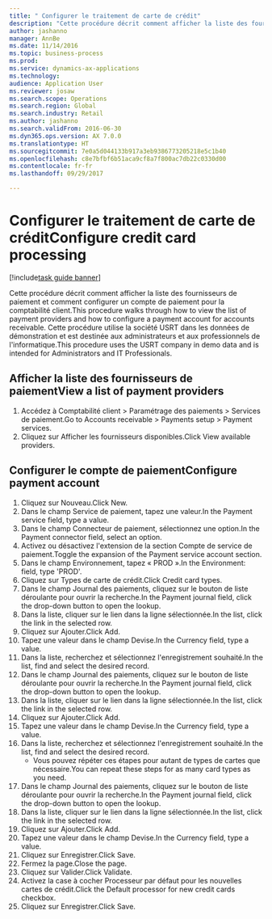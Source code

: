 ```yaml
--- 
title: " Configurer le traitement de carte de crédit"
description: "Cette procédure décrit comment afficher la liste des fournisseurs de paiement et comment configurer un compte de paiement pour la comptabilité client."
author: jashanno
manager: AnnBe
ms.date: 11/14/2016
ms.topic: business-process
ms.prod: 
ms.service: dynamics-ax-applications
ms.technology: 
audience: Application User
ms.reviewer: josaw
ms.search.scope: Operations
ms.search.region: Global
ms.search.industry: Retail
ms.author: jashanno
ms.search.validFrom: 2016-06-30
ms.dyn365.ops.version: AX 7.0.0
ms.translationtype: HT
ms.sourcegitcommit: 7e0a5d044133b917a3eb9386773205218e5c1b40
ms.openlocfilehash: c8e7bfbf6b51aca9cf8a7f800ac7db22c0330d00
ms.contentlocale: fr-fr
ms.lasthandoff: 09/29/2017

---
```

# <a name="configure-credit-card-processing"></a><span data-ttu-id="2b4c6-103"> Configurer le traitement de carte de crédit</span><span class="sxs-lookup"><span data-stu-id="2b4c6-103">Configure credit card processing</span></span>

[!include[task guide banner](../includes/task-guide-banner.md)]

<span data-ttu-id="2b4c6-104">Cette procédure décrit comment afficher la liste des fournisseurs de paiement et comment configurer un compte de paiement pour la comptabilité client.</span><span class="sxs-lookup"><span data-stu-id="2b4c6-104">This procedure walks through how to view the list of payment providers and how to configure a payment account for accounts receivable.</span></span> <span data-ttu-id="2b4c6-105">Cette procédure utilise la société USRT dans les données de démonstration et est destinée aux administrateurs et aux professionnels de l'informatique.</span><span class="sxs-lookup"><span data-stu-id="2b4c6-105">This procedure uses the USRT company in demo data and is intended for Administrators and IT Professionals.</span></span>


## <a name="view-a-list-of-payment-providers"></a><span data-ttu-id="2b4c6-106">Afficher la liste des fournisseurs de paiement</span><span class="sxs-lookup"><span data-stu-id="2b4c6-106">View a list of payment providers</span></span>
1. <span data-ttu-id="2b4c6-107">Accédez à Comptabilité client > Paramétrage des paiements > Services de paiement.</span><span class="sxs-lookup"><span data-stu-id="2b4c6-107">Go to Accounts receivable > Payments setup > Payment services.</span></span>
2. <span data-ttu-id="2b4c6-108">Cliquez sur Afficher les fournisseurs disponibles.</span><span class="sxs-lookup"><span data-stu-id="2b4c6-108">Click View available providers.</span></span>

## <a name="configure-payment-account"></a><span data-ttu-id="2b4c6-109">Configurer le compte de paiement</span><span class="sxs-lookup"><span data-stu-id="2b4c6-109">Configure payment account</span></span>
1. <span data-ttu-id="2b4c6-110">Cliquez sur Nouveau.</span><span class="sxs-lookup"><span data-stu-id="2b4c6-110">Click New.</span></span>
2. <span data-ttu-id="2b4c6-111">Dans le champ Service de paiement, tapez une valeur.</span><span class="sxs-lookup"><span data-stu-id="2b4c6-111">In the Payment service field, type a value.</span></span>
3. <span data-ttu-id="2b4c6-112">Dans le champ Connecteur de paiement, sélectionnez une option.</span><span class="sxs-lookup"><span data-stu-id="2b4c6-112">In the Payment connector field, select an option.</span></span>
4. <span data-ttu-id="2b4c6-113">Activez ou désactivez l'extension de la section Compte de service de paiement.</span><span class="sxs-lookup"><span data-stu-id="2b4c6-113">Toggle the expansion of the Payment service account section.</span></span>
5. <span data-ttu-id="2b4c6-114">Dans le champ Environnement, tapez « PROD ».</span><span class="sxs-lookup"><span data-stu-id="2b4c6-114">In the Environment: field, type 'PROD'.</span></span>
6. <span data-ttu-id="2b4c6-115">Cliquez sur Types de carte de crédit.</span><span class="sxs-lookup"><span data-stu-id="2b4c6-115">Click Credit card types.</span></span>
7. <span data-ttu-id="2b4c6-116">Dans le champ Journal des paiements, cliquez sur le bouton de liste déroulante pour ouvrir la recherche.</span><span class="sxs-lookup"><span data-stu-id="2b4c6-116">In the Payment journal field, click the drop-down button to open the lookup.</span></span>
8. <span data-ttu-id="2b4c6-117">Dans la liste, cliquer sur le lien dans la ligne sélectionnée.</span><span class="sxs-lookup"><span data-stu-id="2b4c6-117">In the list, click the link in the selected row.</span></span>
9. <span data-ttu-id="2b4c6-118">Cliquez sur Ajouter.</span><span class="sxs-lookup"><span data-stu-id="2b4c6-118">Click Add.</span></span>
10. <span data-ttu-id="2b4c6-119">Tapez une valeur dans le champ Devise.</span><span class="sxs-lookup"><span data-stu-id="2b4c6-119">In the Currency field, type a value.</span></span>
11. <span data-ttu-id="2b4c6-120">Dans la liste, recherchez et sélectionnez l'enregistrement souhaité.</span><span class="sxs-lookup"><span data-stu-id="2b4c6-120">In the list, find and select the desired record.</span></span>
12. <span data-ttu-id="2b4c6-121">Dans le champ Journal des paiements, cliquez sur le bouton de liste déroulante pour ouvrir la recherche.</span><span class="sxs-lookup"><span data-stu-id="2b4c6-121">In the Payment journal field, click the drop-down button to open the lookup.</span></span>
13. <span data-ttu-id="2b4c6-122">Dans la liste, cliquer sur le lien dans la ligne sélectionnée.</span><span class="sxs-lookup"><span data-stu-id="2b4c6-122">In the list, click the link in the selected row.</span></span>
14. <span data-ttu-id="2b4c6-123">Cliquez sur Ajouter.</span><span class="sxs-lookup"><span data-stu-id="2b4c6-123">Click Add.</span></span>
15. <span data-ttu-id="2b4c6-124">Tapez une valeur dans le champ Devise.</span><span class="sxs-lookup"><span data-stu-id="2b4c6-124">In the Currency field, type a value.</span></span>
16. <span data-ttu-id="2b4c6-125">Dans la liste, recherchez et sélectionnez l'enregistrement souhaité.</span><span class="sxs-lookup"><span data-stu-id="2b4c6-125">In the list, find and select the desired record.</span></span>
    * <span data-ttu-id="2b4c6-126">Vous pouvez répéter ces étapes pour autant de types de cartes que nécessaire.</span><span class="sxs-lookup"><span data-stu-id="2b4c6-126">You can repeat these steps for as many card types as you need.</span></span>  
17. <span data-ttu-id="2b4c6-127">Dans le champ Journal des paiements, cliquez sur le bouton de liste déroulante pour ouvrir la recherche.</span><span class="sxs-lookup"><span data-stu-id="2b4c6-127">In the Payment journal field, click the drop-down button to open the lookup.</span></span>
18. <span data-ttu-id="2b4c6-128">Dans la liste, cliquer sur le lien dans la ligne sélectionnée.</span><span class="sxs-lookup"><span data-stu-id="2b4c6-128">In the list, click the link in the selected row.</span></span>
19. <span data-ttu-id="2b4c6-129">Cliquez sur Ajouter.</span><span class="sxs-lookup"><span data-stu-id="2b4c6-129">Click Add.</span></span>
20. <span data-ttu-id="2b4c6-130">Tapez une valeur dans le champ Devise.</span><span class="sxs-lookup"><span data-stu-id="2b4c6-130">In the Currency field, type a value.</span></span>
21. <span data-ttu-id="2b4c6-131">Cliquez sur Enregistrer.</span><span class="sxs-lookup"><span data-stu-id="2b4c6-131">Click Save.</span></span>
22. <span data-ttu-id="2b4c6-132">Fermez la page.</span><span class="sxs-lookup"><span data-stu-id="2b4c6-132">Close the page.</span></span>
23. <span data-ttu-id="2b4c6-133">Cliquez sur Valider.</span><span class="sxs-lookup"><span data-stu-id="2b4c6-133">Click Validate.</span></span>
24. <span data-ttu-id="2b4c6-134">Activez la case à cocher Processeur par défaut pour les nouvelles cartes de crédit.</span><span class="sxs-lookup"><span data-stu-id="2b4c6-134">Click the Default processor for new credit cards checkbox.</span></span>
25. <span data-ttu-id="2b4c6-135">Cliquez sur Enregistrer.</span><span class="sxs-lookup"><span data-stu-id="2b4c6-135">Click Save.</span></span>



